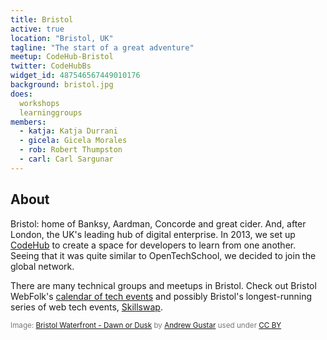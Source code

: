 ```yaml
---
title: Bristol
active: true
location: "Bristol, UK"
tagline: "The start of a great adventure"
meetup: CodeHub-Bristol
twitter: CodeHubBs
widget_id: 487546567449010176
background: bristol.jpg
does:
  workshops
  learninggroups
members:
  - katja: Katja Durrani
  - gicela: Gicela Morales
  - rob: Robert Thumpston
  - carl: Carl Sargunar
---
```


## About

Bristol: home of Banksy, Aardman, Concorde and great cider. And, after London, the UK's leading hub of digital enterprise. In 2013, we set up [CodeHub](http://www.codehub.org.uk) to create a space for developers to learn from one another. Seeing that it was quite similar to OpenTechSchool, we decided to join the global network.

There are many technical groups and meetups in Bristol. Check out Bristol WebFolk's [calendar of tech events](http://bristolwebfolk.github.io/calendar/) and possibly Bristol's longest-running series of web tech events, [Skillswap](http://bristolskillswap.org/).

<span style="color: #777; font-size: smaller">Image: [Bristol Waterfront - Dawn or Dusk](https://www.flickr.com/photos/andrewgustar/11858749486) by [Andrew Gustar](https://www.flickr.com/photos/andrewgustar/) used under [CC BY](http://creativecommons.org/licenses/by/2.0/)</span>
